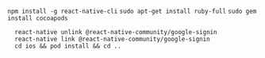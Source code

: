 ``` npm install -g react-native-cli ```
``` sudo apt-get install ruby-full ```
``` sudo gem install cocoapods ```
``` 
  react-native unlink @react-native-community/google-signin
  react-native link @react-native-community/google-signin
  cd ios && pod install && cd ..
```